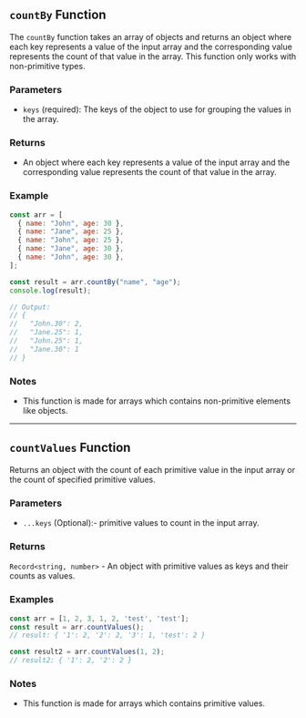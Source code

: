 
##  `countBy` Function

The `countBy` function takes an array of objects and returns an object where each key represents a value of the input array and the corresponding value represents the count of that value in the array. This function only works with non-primitive types.

### Parameters

- `keys` (required): The keys of the object to use for grouping the values in the array.

### Returns

- An object where each key represents a value of the input array and the corresponding value represents the count of that value in the array.

### Example

```javascript
const arr = [
  { name: "John", age: 30 },
  { name: "Jane", age: 25 },
  { name: "John", age: 25 },
  { name: "Jane", age: 30 },
  { name: "John", age: 30 },
];

const result = arr.countBy("name", "age");
console.log(result);

// Output:
// {
//   "John.30": 2,
//   "Jane.25": 1,
//   "John.25": 1,
//   "Jane.30": 1
// }

```

### Notes
 - This function is made for arrays which contains non-primitive elements like objects.

<hr>


## `countValues` Function

Returns an object with the count of each primitive value in the input array or the count of specified primitive values.


### Parameters

- `...keys` (Optional):- primitive values to count in the input array.

### Returns

`Record<string, number>` - An object with primitive values as keys and their counts as values.

### Examples

```javascript
const arr = [1, 2, 3, 1, 2, 'test', 'test'];
const result = arr.countValues();
// result: { '1': 2, '2': 2, '3': 1, 'test': 2 }

const result2 = arr.countValues(1, 2);
// result2: { '1': 2, '2': 2 }
```

### Notes
- This function is made for arrays which contains primitive values.


